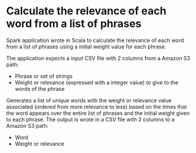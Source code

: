 # Calculate the relevance of each word from a list of phrases

Spark application wrote in Scala to calculate the relevance of each word from a list of phrases using a initial weight value for each phrase.

The application expects a input CSV file with 2 columns from a Amazon S3 path:

- Phrase or set of strings
- Weight or relevance (expressed with a integer value) to give to the words of the phrase

Generates a list of unique words with the weight or relevance value associated (ordered from more relevance to less) based on the times that the word appears over the entire list of phrases and the initial weight given to each phrase. The output is wrote in a CSV file with 2 columns to a Amazon S3 path:

- Word
- Weight or relevance
